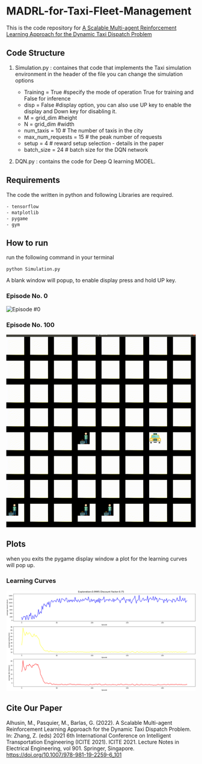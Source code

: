 # MADRL-for-Taxi-Fleet-Management

This is the code repository for [A Scalable Multi-agent Reinforcement Learning Approach for the Dynamic Taxi Dispatch Problem](https://link.springer.com/chapter/10.1007/978-981-19-2259-6_101)

## Code Structure 
1. Simulation.py : containes that code that implements the Taxi simulation environment in the header of the file you can change the simulation options 

	- Training = True #specify the mode of operation True for training and False for inference
	- disp = False #display option, you can also use UP key to enable the display and Down key for disabling it. 
	- M = grid_dim #height
	- N = grid_dim #width
	- num_taxis = 10 # The number of taxis in the city
	- max_num_requests = 15 # the peak number of requests
	- setup = 4 # reward setup selection - details in the paper
	- batch_size = 24 # batch size for the DQN network

2. DQN.py : contains the code for Deep Q learning MODEL. 


## Requirements 
The code the written in python and  following Libraries are required. 

	- tensorflow
	- matplotlib
	- pygame
	- gym


## How to run 
run the following command in your terminal 
```
python Simulation.py 
```
A blank window will popup, to enable display press and hold UP key.

### Episode No. 0
![Episode #0](https://github.com/mohd-alhussin/MADRL-for-Taxi-Fleet-Management/blob/main/Episode0_60fps.gif)



### Episode No. 100
![Episode #100](https://github.com/mohd-alhussin/MADRL-for-Taxi-Fleet-Management/blob/main/Episode100_60fps.gif)


## Plots  
when you exits the pygame display window a plot for the learning curves will pop up. 


### Learning Curves 
![](https://github.com/mohd-alhussin/MADRL-for-Taxi-Fleet-Management/blob/main/Learning_Curves.png)


## Cite Our Paper
Alhusin, M., Pasquier, M., Barlas, G. (2022). A Scalable Multi-agent Reinforcement Learning Approach for the Dynamic Taxi Dispatch Problem. In: Zhang, Z. (eds) 2021 6th International Conference on Intelligent Transportation Engineering (ICITE 2021). ICITE 2021. Lecture Notes in Electrical Engineering, vol 901. Springer, Singapore. https://doi.org/10.1007/978-981-19-2259-6_101

